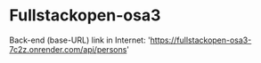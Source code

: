 # Fullstackopen-osa3
Back-end (base-URL) link in Internet: 'https://fullstackopen-osa3-7c2z.onrender.com/api/persons'
